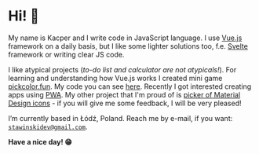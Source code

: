# Hi! 👋
My name is Kacper and I write code in JavaScript language. I use [Vue.js](https://vuejs.org/) framework on a daily basis, but I like some lighter solutions too, f.e. [Svelte](https://svelte.dev/) framework or writing clear JS code.

I like atypical projects (_to-do list and calculator are not atypicals!_). For learning and understanding how Vue.js works I created mini game [pickcolor.fun](https://pickcolor.fun). My code you can see [here](https://github.com/kstawinski/pickcolor.fun). Recently I got interested creating apps using [PWA](https://developer.mozilla.org/en-US/docs/Web/Progressive_web_apps). My other project that I'm proud of is [picker of Material Design icons](https://github.com/kstawinski/mdicons) - if you will give me some feedback, I will be very pleased! 

I’m currently based in Łódź, Poland. Reach me by e-mail, if you want: [`stawinskidev@gmail.com`](mailto:stawinskidev+github@gmail.com).

**Have a nice day! 😁**
